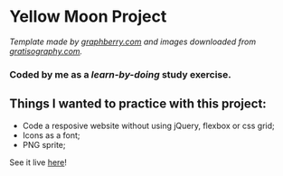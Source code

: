 # Yellow Moon Project

_Template made by [graphberry.com](https://www.graphberry.com/item/yellow-moon-free-psd-landing-page) and images downloaded from [gratisography.com](http://www.gratisography.com/.)._

### Coded by me as a _learn-by-doing_ study exercise.

## Things I wanted to practice with this project:

- Code a resposive website without using jQuery, flexbox or css grid;
- Icons as a font;
- PNG sprite;

See it live [here](https://danielacb.github.io/layout-studies/yellow-moon/)!
